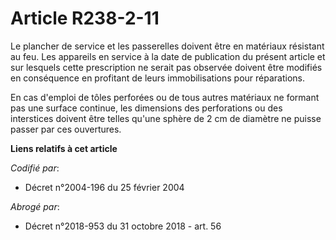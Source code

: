 # Article R238-2-11

Le plancher de service et les passerelles doivent être en matériaux résistant au feu. Les appareils en service à la date de
publication du présent article et sur lesquels cette prescription ne serait pas observée doivent être modifiés en conséquence
en profitant de leurs immobilisations pour réparations.

En cas d'emploi de tôles perforées ou de tous autres matériaux ne formant pas une surface continue, les dimensions des
perforations ou des interstices doivent être telles qu'une sphère de 2 cm de diamètre ne puisse passer par ces ouvertures.

**Liens relatifs à cet article**

_Codifié par_:

  - Décret n°2004-196 du 25 février 2004

_Abrogé par_:

  - Décret n°2018-953 du 31 octobre 2018 - art. 56
